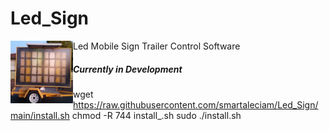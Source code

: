 # Led_Sign
Led Mobile Sign Trailer Control Software
<img src="https://raw.githubusercontent.com/smartaleciam/Led_Sign/main/sign_trailer.png" align="left" height="100" width="100">

##### Currently in Development #####

wget https://raw.githubusercontent.com/smartaleciam/Led_Sign/main/install.sh
chmod -R 744 install_.sh
sudo ./install.sh
